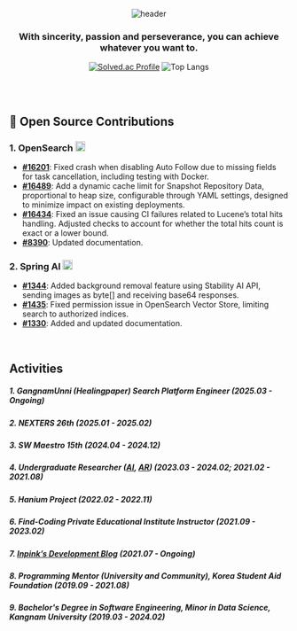 


<div align="center">

![header](https://capsule-render.vercel.app/api?type=transparent&height=70&color=black&text=inpink&textBg=false&section=header)

### With sincerity, passion and perseverance, you can achieve whatever you want to.
[![Solved.ac Profile](http://mazassumnida.wtf/api/v2/generate_badge?boj=dnpdhd)](https://solved.ac/dnpdhd/)
![Top Langs](https://github-readme-stats.vercel.app/api/top-langs/?username=inpink&layout=compact&bg_color=30,f7bebe,e89797,f2c9c9&title_color=ffffff&text_color=f7f6dc&icon_color=246e66)
<!-- [![Hits](https://hits.seeyoufarm.com/api/count/incr/badge.svg?url=https%3A%2F%2Fgithub.com%2Finpink%2Fhit-counter&count_bg=%237ACDD9&title_bg=%23E3CCE0&icon=tencentweibo.svg&icon_color=%23FFFFFF&title=hits&edge_flat=false)](https://hits.seeyoufarm.com) -->

<br>

</div>

 <br>



## 🎉 Open Source Contributions

### 1. OpenSearch <a href="https://github.com/opensearch-project/OpenSearch"><img src="https://github.com/user-attachments/assets/6f933b3b-f189-4d9f-b291-027a66b007e5" alt="OpenSearch" width="18" height="18"> 
- **[#16201](https://github.com/opensearch-project/OpenSearch/pull/16201)**: Fixed crash when disabling Auto Follow due to missing fields for task cancellation, including testing with Docker.
- **[#16489](https://github.com/opensearch-project/OpenSearch/pull/16489)**: Add a dynamic cache limit for Snapshot Repository Data, proportional to heap size, configurable through YAML settings, designed to minimize impact on existing deployments.
- **[#16434](https://github.com/opensearch-project/OpenSearch/pull/16434)**: Fixed an issue causing CI failures related to Lucene’s total hits handling. Adjusted checks to account for whether the total hits count is exact or a lower bound.
- **[#8390](https://github.com/opensearch-project/documentation-website/pull/8390)**: Updated documentation.


### 2. Spring AI <a href="https://github.com/spring-projects/spring-ai"><img src="https://github.com/user-attachments/assets/57af4ca8-3fe9-4edb-a9c3-a39ec4cb2529" alt="Spring AI" width="18" height="18">
- **[#1344](https://github.com/spring-projects/spring-ai/pull/1344)**: Added background removal feature using Stability AI API, sending images as byte[] and receiving base64 responses.
- **[#1435](https://github.com/spring-projects/spring-ai/pull/1435)**: Fixed permission issue in OpenSearch Vector Store, limiting search to authorized indices.
- **[#1330](https://github.com/spring-projects/spring-ai/pull/1330)**: Added and updated documentation.

<br>

## Activities

##### 1. GangnamUnni (Healingpaper) Search Platform Engineer (2025.03 - Ongoing)
##### 2. NEXTERS 26th (2025.01 - 2025.02)
##### 3. SW Maestro 15th (2024.04 - 2024.12)
##### 4. Undergraduate Researcher ([AI](https://www.kci.go.kr/kciportal/ci/sereArticleSearch/ciSereArtiView.kci?sereArticleSearchBean.artiId=ART003139166), [AR](https://koreascience.kr/article/CFKO202125036566393.pdf)) (2023.03 - 2024.02; 2021.02 - 2021.08)
##### 5. Hanium Project (2022.02 - 2022.11)
##### 6. Find-Coding Private Educational Institute Instructor (2021.09 - 2023.02)
##### 7. [Inpink’s Development Blog](https://blog.naver.com/inpink_) (2021.07 - Ongoing)
##### 8. Programming Mentor (University and Community), Korea Student Aid Foundation (2019.09 - 2021.08)
##### 9. Bachelor's Degree in Software Engineering, Minor in Data Science, Kangnam University (2019.03 - 2024.02)
